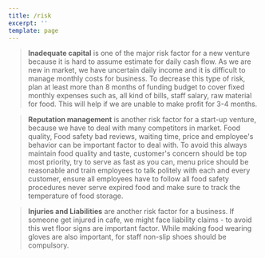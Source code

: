 ```yaml
---
title: /risk
excerpt: ''
template: page
---
```

> **Inadequate capital** is one of the major risk factor for a new venture because it is hard to assume estimate for daily cash flow. As we are new in market, we have uncertain daily income and it is difficult to manage monthly costs for business.
To decrease this type of risk, plan at least more than 8 months of funding budget to cover fixed monthly expenses such as, all kind of bills, staff salary, raw material for food. This will help if we are unable to make profit for 3-4 months.

> **Reputation management** is another risk factor for a start-up venture, because we have to deal with many competitors in market. Food quality, Food safety bad reviews, waiting time, price and employee's behavior can be important factor to deal with.
To avoid this always maintain food quality and taste, customer's concern should be top most priority, try to serve as fast as you can, menu price should be reasonable and train employees to talk politely  with each and every customer, ensure all employees have to follow all food safety procedures never serve expired food and make sure to track the temperature of food storage.  

> **Injuries and Liabilities** are another risk factor for a business. If someone get injured in cafe, we might face liability claims - to avoid this wet floor signs are important factor. While making food wearing gloves are also important, for staff non-slip shoes should be compulsory. 
